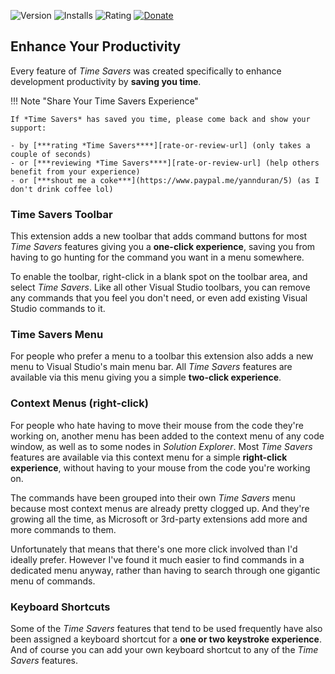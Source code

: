 ![Version][version-badge-url]
![Installs][installs-badge-url]
![Rating][rating-badge-url]
[![Donate][paypal-badge]](https://www.paypal.me/yannduran/5)

[version-badge-url]: http://vsmarketplacebadge.apphb.com/version-short/YannDuran.VisualStudioTimeSavers.svg?label=version&colorB=7E57C2
[installs-badge-url]: http://vsmarketplacebadge.apphb.com/installs-short/YannDuran.VisualStudioTimeSavers.svg?colorB=7E57C2
[rating-badge-url]: http://vsmarketplacebadge.apphb.com/rating-short/YannDuran.VisualStudioTimeSavers.svg?colorB=7E57C2
[paypal-badge]: https://img.shields.io/badge/donate-paypal-green.svg 

## Enhance Your Productivity

Every feature of *Time Savers* was created specifically to enhance development productivity by
**saving you time**.

!!! Note "Share Your Time Savers Experience"

    If *Time Savers* has saved you time, please come back and show your support:

    - by [***rating *Time Savers****][rate-or-review-url] (only takes a couple of seconds)
    - or [***reviewing *Time Savers****][rate-or-review-url] (help others benefit from your experience)
    - or [***shout me a coke***](https://www.paypal.me/yannduran/5) (as I don't drink coffee lol)

### Time Savers Toolbar

This extension adds a new toolbar that adds command buttons for most *Time Savers* features giving you a
**one-click experience**, saving you from having to go hunting for the command you want in a menu somewhere.

To enable the toolbar, right-click in a blank spot on the toolbar area, and select *Time Savers*.
Like all other Visual Studio toolbars, you can remove any commands that you feel you don't need,
or even add existing Visual Studio commands to it.

### Time Savers Menu

For people who prefer a menu to a toolbar this extension also adds a new menu to Visual Studio's main menu bar.
All *Time Savers* features are available via this menu giving you a simple
**two-click experience**.

### Context Menus (right-click)

For people who hate having to move their mouse from the code they're working on,
another menu has been added to the context menu of any code window, as well as to some nodes in *Solution Explorer*.
Most *Time Savers* features are available via this context menu for a simple
**right-click experience**, without having to your mouse from the code you're working on.

The commands have been grouped into their own *Time Savers* menu because most context menus
are already pretty clogged up. And they're growing all the time,
as Microsoft or 3rd-party extensions add more and more commands to them.

Unfortunately that means that there's one more click involved than I'd ideally prefer.
However I've found it much easier to find commands in a dedicated menu anyway, rather
than having to search through one gigantic menu of commands.

### Keyboard Shortcuts

Some of the *Time Savers* features that tend to be used frequently have also been assigned a keyboard shortcut for a 
**one or two keystroke experience**.
And of course you can add your own keyboard shortcut to any of the *Time Savers* features.

[github-url]: http://www.github.com/luminous-software/time-savers

[marketplace-url]: https://marketplace.visualstudio.com/vsgallery/049c7ac5-ba44-4a72-b4ee-7be7fb1b0edd
[gallery-url]: https://visualstudiogallery.msdn.microsoft.com/049c7ac5-ba44-4a72-b4ee-7be7fb1b0edd
[rate-or-review-url]: https://marketplace.visualstudio.com/vsgallery/049c7ac5-ba44-4a72-b4ee-7be7fb1b0edd#review-details
[qna-url]: https://marketplace.visualstudio.com/vsgallery/049c7ac5-ba44-4a72-b4ee-7be7fb1b0edd#qna
[suggestions-url]: https://marketplace.visualstudio.com/vsgallery/049c7ac5-ba44-4a72-b4ee-7be7fb1b0edd#qna

[changelog-url]: https://github.com/luminous-software/time-savers/blob/master/CHANGELOG.md
[roadmap-url]: https://github.com/luminous-software/time-savers/blob/master/roadmap.md
[features-url]: https://luminous-software.solutions/extensions-vs/#time-savers
[icon-url]: /assets/images/favicon.ico

[contributing-url]: https://github.com/luminous-software/time-savers/blob/master/.github/CONTRIBUTING.md
[extensibility-tools-url]: https://visualstudiogallery.msdn.microsoft.com/ab39a092-1343-46e2-b0f1-6a3f91155aa6

[license-url]: https://github.com/luminous-software/time-savers/blob/master/LICENSE

